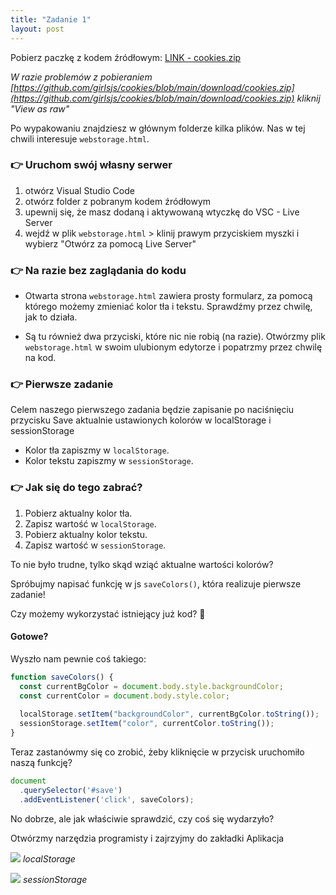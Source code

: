 ```yaml
---
title: "Zadanie 1"
layout: post
---
```


Pobierz paczkę z kodem źródłowym: [LINK - cookies.zip](https://girlsjs.github.io/kurs/follow-ups/cookies/cookies.zip)

*W razie problemów z pobieraniem [https://github.com/girlsjs/cookies/blob/main/download/cookies.zip](https://github.com/girlsjs/cookies/blob/main/download/cookies.zip) kliknij "View as raw"*

Po wypakowaniu znajdziesz w głównym folderze kilka plików.
Nas w tej chwili interesuje `webstorage.html`.


### 👉 Uruchom swój własny serwer
1. otwórz Visual Studio Code
2. otwórz folder z pobranym kodem źródłowym
3. upewnij się, że masz dodaną i aktywowaną wtyczkę do VSC - Live Server
4. wejdź w plik `webstorage.html` > klinij prawym przyciskiem myszki i wybierz "Otwórz za pomocą Live Server"

### 👉 Na razie bez zaglądania do kodu
- Otwarta strona `webstorage.html` zawiera prosty formularz, za pomocą którego możemy zmieniać kolor tła i tekstu. Sprawdźmy przez chwilę, jak to działa. 

- Są tu również dwa przyciski, które nic nie robią (na razie). Otwórzmy plik `webstorage.html` w swoim ulubionym edytorze i popatrzmy przez chwilę na kod.

### 👉 Pierwsze zadanie
Celem naszego pierwszego zadania będzie zapisanie po naciśnięciu przycisku Save aktualnie ustawionych kolorów w localStorage i sessionStorage

  - Kolor tła zapiszmy w `localStorage`.
  - Kolor tekstu zapiszmy w `sessionStorage`.

### 👉 Jak się do tego zabrać?
1. Pobierz aktualny kolor tła.
2. Zapisz wartość w `localStorage`.
3. Pobierz aktualny kolor tekstu.
4. Zapisz wartość w `sessionStorage`.

To nie było trudne, tylko skąd wziąć aktualne wartości kolorów?  

Spróbujmy napisać funkcję w js `saveColors()`, która realizuje pierwsze zadanie!
 
Czy możemy wykorzystać istniejący już kod? 🤔

#### Gotowe?  

Wyszło nam pewnie coś takiego:

```javascript
function saveColors() {
  const currentBgColor = document.body.style.backgroundColor;
  const currentColor = document.body.style.color;
  
  localStorage.setItem("backgroundColor", currentBgColor.toString());
  sessionStorage.setItem("color", currentColor.toString());
}
```

Teraz zastanówmy się co zrobić, żeby kliknięcie w przycisk uruchomiło naszą funkcję?

```javascript
document
  .querySelector('#save')
  .addEventListener('click', saveColors);
```

No dobrze, ale jak właściwie sprawdzić, czy coś się wydarzyło?

Otwórzmy narzędzia programisty i zajrzyjmy do zakładki Aplikacja


![](/cookies/assets/localstorage.png)
*localStorage*


![](/cookies/assets/sessionstorage.png)
*sessionStorage*